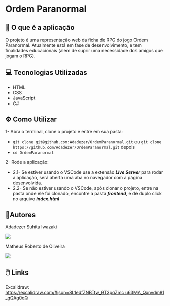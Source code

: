 # Ordem Paranormal

## 🎲 O que é a aplicação
O projeto é uma representação web da ficha de RPG do jogo Ordem Paranormal.
Atualmente está em fase de desenvolvimento, e tem finalidades educacionais (além de suprir uma necessidade dos amigos que jogam o RPG).

## 💻 Tecnologias Utilizadas

 - HTML
 - CSS
 - JavaScript
 - C#

## ⚙️ Como Utilizar
 1- Abra o terminal, clone o projeto e entre em sua pasta:

 - `git clone git@github.com:Adadezer/OrdemParanormal.git` ou `git clone https://github.com/Adadezer/OrdemParanormal.git`
depois
- `cd OrdemParanormal`

2- Rode a aplicação:

 - 2.1- Se estiver usando o VSCode use a extensão ***Live Server*** para rodar a aplicação, será aberta uma aba no navegador com a página desenvolvida.
 - 2.2- Se não estiver usando o VSCode, após clonar o projeto, entre na pasta onde ele foi clonado, encontre a pasta ***frontend***, e dê duplo click no arquivo ***index.html***

## 🧔Autores
Adadezer Suhita Iwazaki

<a href="https://github.com/Adadezer" target="_blank" rel="noopener noreferrer"><img src="https://img.shields.io/badge/GitHub-100000?style=for-the-badge&logo=github&logoColor=white"/></a>

Matheus Roberto de Oliveira

<a href="https://github.com/MatheusRoberto-Git" target="_blank" rel="noopener noreferrer"><img src="https://img.shields.io/badge/GitHub-100000?style=for-the-badge&logo=github&logoColor=white"/></a>

## 🖱️ Links
Excalidraw: https://excalidraw.com/#json=8L1edfZNBTtw_9T3pqZmc,u63MA_Qxnvdm81_gQAg0oQ
